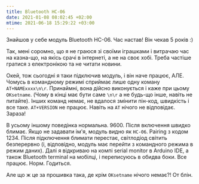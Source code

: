 ```yaml
---
title: Bluetooth HC-06
date: 2021-01-08 08:02:45 +02:00
mtime: 2021-06-18 15:29:22 +03:00
---
```


Знайшов у себе модуль Bluetooth HC-06. Час настав! Він чекав 5 років :)

Так, мені соромно, що я не граюся зі своїми іграшками і витрачаю час
на казна-що, на якісь срачі в інтернеті, а не на своє хобі.
Треба частіше гратися з електронікою та не читати новини.

Окей, тож сьогодні я таки підключив модуль, і він наче працює, АЛЕ.
Чомусь в командному режимі сприймає лише одну коману `AT+NAMExxxx\n\r`.
Принаймні, вона дійсно виконується і каже при цьому `OKsetname`.
(Чому в кінці має бути саме `\n\r` а не будь-що інше, навіть не питайте).
Інших команд немає, не вдалося змінити пін-код, швидкість і все таке.
`AT+VERSION` не працює. Навіть на `AT` нічого не відповідає. Зараза!

В усьому іншому поведінка нормальна. 9600. Після включення швидко блимає.
Якщо не задавати ім'я, модуль видно як `HC-06`. Pairing з кодом 1234.
Після підключення блимати перестає, світлодіод світить безперервно
(і, відповідно, модуль має перейти з командного режима в режим даних).
Далі я відкриваю на компі serial monitor в Arduino IDE,
а також Bluetooth terminal на мобілці, і переписуюсь в обидва боки.
Все працює. Норм. Годиться.

Але що ж це за прошивка така, де крім `OKsetname` нічого немає?! От блін.
